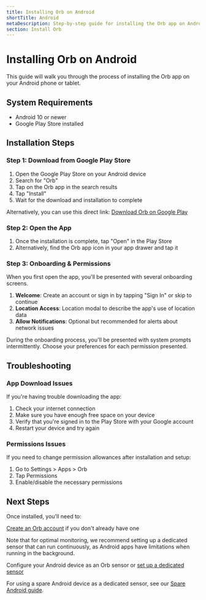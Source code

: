 ```yaml
---
title: Installing Orb on Android
shortTitle: Android
metaDescription: Step-by-step guide for installing the Orb app on Android devices
section: Install Orb
---
```


# Installing Orb on Android

This guide will walk you through the process of installing the Orb app on your Android phone or tablet.

## System Requirements

- Android 10 or newer
- Google Play Store installed

## Installation Steps

### Step 1: Download from Google Play Store

1. Open the Google Play Store on your Android device
2. Search for "Orb"
3. Tap on the Orb app in the search results
4. Tap "Install"
5. Wait for the download and installation to complete

Alternatively, you can use this direct link: [Download Orb on Google Play](https://play.google.com/store/apps/details?id=net.orb.orb)

### Step 2: Open the App

1. Once the installation is complete, tap "Open" in the Play Store
2. Alternatively, find the Orb app icon in your app drawer and tap it

### Step 3: Onboarding & Permissions

When you first open the app, you'll be presented with several onboarding screens.

1. **Welcome**: Create an account or sign in by tapping "Sign In" or skip to continue
2. **Location Access**: Location modal to describe the app's use of location data
4. **Allow Notifications**: Optional but recommended for alerts about network issues

During the onboarding process, you'll be presented with system prompts intermittently. Choose your preferences for each permission presented.

## Troubleshooting

### App Download Issues

If you're having trouble downloading the app:

1. Check your internet connection
2. Make sure you have enough free space on your device
3. Verify that you're signed in to the Play Store with your Google account
4. Restart your device and try again

### Permissions Issues

If you need to change permission allowances after installation and setup:

1. Go to Settings > Apps > Orb
2. Tap Permissions
3. Enable/disable the necessary permissions

## Next Steps

Once installed, you'll need to:

[Create an Orb account](/docs/orb-app/creating-an-account.md) if you don't already have one

Note that for optimal monitoring, we recommend setting up a dedicated sensor that can run continuously, as Android apps have limitations when running in the background.

Configure your Android device as an Orb sensor or [set up a dedicated sensor](/docs/setup-sensor)

For using a spare Android device as a dedicated sensor, see our [Spare Android guide](/docs/setup-sensor/spare-android.md).
